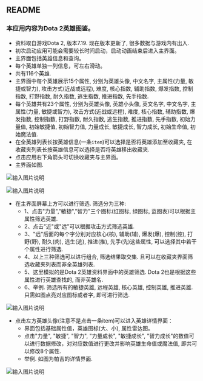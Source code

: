 ## README
### 本应用内容为Dota 2英雄图鉴。
 + 资料取自游戏Dota 2, 版本7.19. 现在版本更新了, 很多数据与游戏内有出入.
 + 初次启动应用可能会需要较长时间启动，启动动画结束后进入主界面。
 + 主界面包括英雄信息和查询。
 + 每个英雄单独一列信息，可左右滑动。
 + 共有116个英雄.
 + 主界面中每个英雄展示15个属性, 分别为英雄头像, 中文名字, 主属性(力量, 敏捷或智力), 攻击方式(近战或远程), 难度, 核心指数, 辅助指数, 爆发指数, 控制指数, 打野指数, 耐久指数, 逃生指数, 推进指数, 先手指数.
 + 每个英雄共有23个属性, 分别为英雄头像, 英雄小头像, 英文名字, 中文名字, 主属性(力量, 敏捷或智力), 攻击方式(近战或远程), 难度, 核心指数, 辅助指数, 爆发指数, 控制指数, 打野指数, 耐久指数, 逃生指数, 推进指数, 先手指数, 初始力量值, 初始敏捷值, 初始智力值, 力量成长, 敏捷成长, 智力成长, 初始生命值, 初始魔法值.
 + 在全英雄列表长按英雄信息(一条`item`)可以选择是否将英雄添加至收藏夹, 在收藏夹列表长按英雄信息可以选择是否将英雄移出收藏夹.
 + 点击应用右下角箭头可切换收藏夹与主界面。
 + 主界面如图.

![输入图片说明](https://images.gitee.com/uploads/images/2018/1125/231748_73b55eec_2162369.png "屏幕截图.png")

![输入图片说明](https://images.gitee.com/uploads/images/2018/1125/231800_d81f6aeb_2162369.png "屏幕截图.png")

 + 在主界面屏幕上方可以进行筛选. 筛选分为三种:
     - 1、点击"力量","敏捷","智力"三个图标(红图标, 绿图标, 蓝图表)可以根据主属性筛选英雄.
     - 2、点击"近"或"远"可以根据攻击方式筛选英雄.
     - 3、"远"后面的每个字分别对应核心(核), 辅助(辅), 爆发(爆), 控制(控), 打野(野), 耐久(肉), 逃生(逃), 推进(推), 先手(先)这些属性, 可以选择其中若干个属性进行筛选.
     - 4、以上三种筛选可以进行组合, 筛选结果取交集. 且可以在收藏夹界面筛选收藏夹列表而非全英雄列表.
     - 5、这里模拟的是Dota 2英雄资料界面中的英雄筛选. Dota 2也是根据这些属性进行英雄查找的, 而非英雄名.
     - 6、举例. 筛选所有的敏捷英雄, 远程英雄, 核心英雄, 控制英雄, 推进英雄. 只需如图点亮对应图标或者字, 即可进行筛选.

![输入图片说明](https://images.gitee.com/uploads/images/2018/1125/230558_177d85c9_2162369.png "屏幕截图.png")

 + 点击左方英雄头像(注意不是点击一条item)可以进入英雄详情界面：
     - 界面包括基础属性值，英雄图标(大、小), 属性雷达图。
     - 点击"力量", "敏捷", "智力", "力量成长", "敏捷成长", "智力成长"的数值可以进行数据修改，对对应数值进行更改并影响英雄生命值或魔法值, 即共可以修改8个属性.
     - 举例. 如图为帕吉的详情界面.

![输入图片说明](https://images.gitee.com/uploads/images/2018/1125/230915_ec23c0d5_2162369.png "屏幕截图.png")
